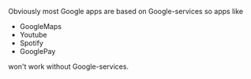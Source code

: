 Obviously most Google apps are based on Google-services so apps like

- GoogleMaps
- Youtube
- Spotify
- GooglePay

won't work without Google-services.

